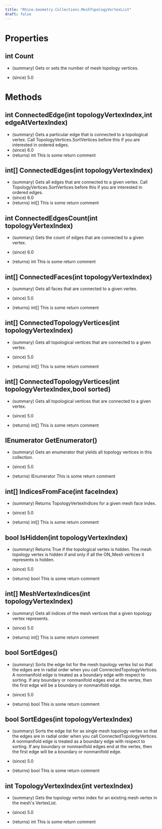 ```yaml
---
title: "Rhino.Geometry.Collections.MeshTopologyVertexList"
draft: false
---
```


# Properties
## int Count
- (summary) 
     Gets or sets the number of mesh topology vertices.
     
- (since) 5.0
# Methods
## int ConnectedEdge(int topologyVertexIndex,int edgeAtVertexIndex)
- (summary) 
     Gets a particular edge that is connected to a topological vertex.
     Call TopologyVertices.SortVertices before this if you are interested in ordered edges.
- (since) 6.0
- (returns) int This is some return comment
## int[] ConnectedEdges(int topologyVertexIndex)
- (summary) 
     Gets all edges that are connected to a given vertex.
     Call TopologyVertices.SortVertices before this if you are interested in ordered edges.
- (since) 6.0
- (returns) int[] This is some return comment
## int ConnectedEdgesCount(int topologyVertexIndex)
- (summary) 
     Gets the count of edges that are connected to a given vertex.
     
- (since) 6.0
- (returns) int This is some return comment
## int[] ConnectedFaces(int topologyVertexIndex)
- (summary) 
     Gets all faces that are connected to a given vertex.
     
- (since) 5.0
- (returns) int[] This is some return comment
## int[] ConnectedTopologyVertices(int topologyVertexIndex)
- (summary) 
     Gets all topological vertices that are connected to a given vertex.
     
- (since) 5.0
- (returns) int[] This is some return comment
## int[] ConnectedTopologyVertices(int topologyVertexIndex,bool sorted)
- (summary) 
     Gets all topological vertices that are connected to a given vertex.
     
- (since) 5.0
- (returns) int[] This is some return comment
## IEnumerator<Point3f> GetEnumerator()
- (summary) 
     Gets an enumerator that yields all topology vertices in this collection.
     
- (since) 5.0
- (returns) IEnumerator<Point3f> This is some return comment
## int[] IndicesFromFace(int faceIndex)
- (summary) 
     Returns TopologyVertexIndices for a given mesh face index.
     
- (since) 5.0
- (returns) int[] This is some return comment
## bool IsHidden(int topologyVertexIndex)
- (summary) 
     Returns True if the topological vertex is hidden. The mesh topology
     vertex is hidden if and only if all the ON_Mesh vertices it represents is hidden.
     
- (since) 5.0
- (returns) bool This is some return comment
## int[] MeshVertexIndices(int topologyVertexIndex)
- (summary) 
     Gets all indices of the mesh vertices that a given topology vertex represents.
     
- (since) 5.0
- (returns) int[] This is some return comment
## bool SortEdges()
- (summary) 
     Sorts the edge list for the mesh topology vertex list so that
     the edges are in radial order when you call ConnectedTopologyVertices.
     A nonmanifold edge is treated as a boundary edge with respect
     to sorting.  If any boundary or nonmanifold edges end at the
     vertex, then the first edge will be a boundary or nonmanifold edge.
     
- (since) 5.0
- (returns) bool This is some return comment
## bool SortEdges(int topologyVertexIndex)
- (summary) 
     Sorts the edge list for as single mesh topology vertex so that
     the edges are in radial order when you call ConnectedTopologyVertices.
     A nonmanifold edge is treated as a boundary edge with respect
     to sorting.  If any boundary or nonmanifold edges end at the
     vertex, then the first edge will be a boundary or nonmanifold edge.
     
- (since) 5.0
- (returns) bool This is some return comment
## int TopologyVertexIndex(int vertexIndex)
- (summary) 
     Gets the topology vertex index for an existing mesh vertex in the mesh's
     VertexList.
     
- (since) 5.0
- (returns) int This is some return comment
